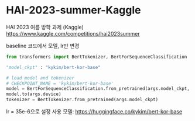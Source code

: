 # HAI-2023-summer-Kaggle
HAI 2023 여름 방학 과제 (Kaggle)
https://www.kaggle.com/competitions/hai2023summer

baseline 코드에서 모델, lr만 변경
```python
from transformers import BertTokenizer, BertForSequenceClassification
```
```python
"model_ckpt" : "kykim/bert-kor-base"
```
```python
# load model and tokenizer
# CHECKPOINT_NAME = 'kykim/bert-kor-base'
model = BertForSequenceClassification.from_pretrained(args.model_ckpt, num_labels=3)
model.to(args.device)
tokenizer = BertTokenizer.from_pretrained(args.model_ckpt)
```

lr = 35e-6으로 설정
사용 모델: https://huggingface.co/kykim/bert-kor-base
